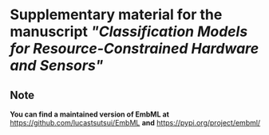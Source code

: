 # Supplementary material for the manuscript *"Classification Models for Resource-Constrained Hardware and Sensors"*

## Note
**You can find a maintained version of EmbML at** <https://github.com/lucastsutsui/EmbML> **and** <https://pypi.org/project/embml/>
